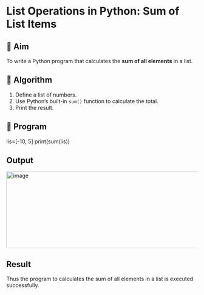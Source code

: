 # List Operations in Python: Sum of List Items

## 🎯 Aim
To write a Python program that calculates the **sum of all elements** in a list.

## 🧠 Algorithm
1. Define a list of numbers.
2. Use Python’s built-in `sum()` function to calculate the total.
3. Print the result.

## 🧾 Program

lis=[-10, 5] 
print(sum(lis))

## Output
<img width="1183" height="202" alt="image" src="https://github.com/user-attachments/assets/dd386363-7e5b-46ea-9a7d-b4ce4ca7128a" />

## Result
Thus the program to calculates the sum of all elements in a list is executed successfully.
